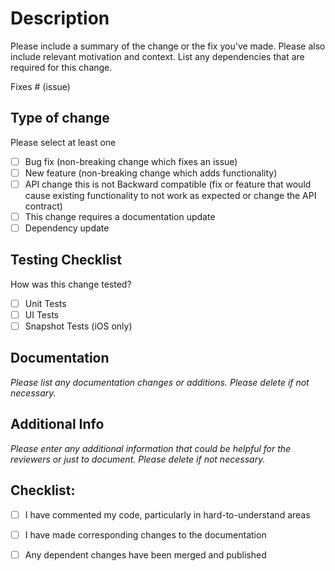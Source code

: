 # Description

Please include a summary of the change or the fix you've made. Please also include relevant motivation and context. List any dependencies that are required for this change.

Fixes # (issue)

## Type of change

Please select at least one

- [ ] Bug fix (non-breaking change which fixes an issue)
- [ ] New feature (non-breaking change which adds functionality)
- [ ] API change this is not Backward compatible (fix or feature that would cause existing functionality to not work as expected or change the API contract)
- [ ] This change requires a documentation update
- [ ] Dependency update

## Testing Checklist
How was this change tested?

- [ ] Unit Tests
- [ ] UI Tests
- [ ] Snapshot Tests (iOS only)

## Documentation

_Please list any documentation changes or additions. Please delete if not necessary._

## Additional Info

_Please enter any additional information that could be helpful for the reviewers or just to document. Please delete if not necessary._

## Checklist:

- [ ] I have commented my code, particularly in hard-to-understand areas
- [ ] I have made corresponding changes to the documentation
- [ ] Any dependent changes have been merged and published 

